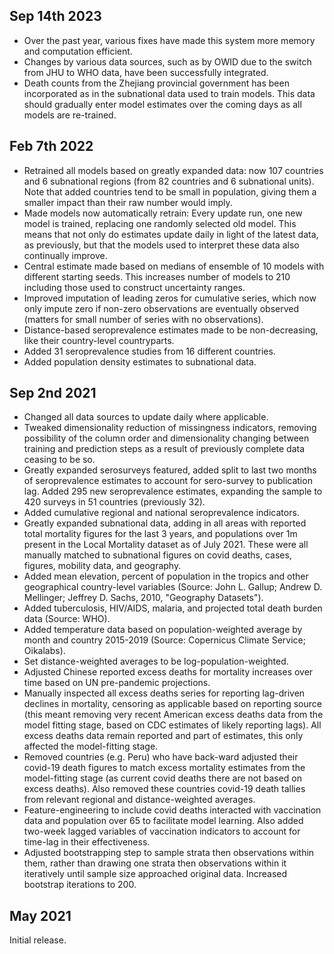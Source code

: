 ## Sep 14th 2023
- Over the past year, various fixes have made this system more memory and computation efficient.
- Changes by various data sources, such as by OWID due to the switch from JHU to WHO data, have been successfully integrated.
- Death counts from the Zhejiang provincial government has been incorporated as in the subnational data used to train models. This data should gradually enter model estimates over the coming days as all models are re-trained.

## Feb 7th 2022
- Retrained all models based on greatly expanded data: now 107 countries and 6 subnational regions (from 82 countries and 6 subnational units). Note that added countries tend to be small in population, giving them a smaller impact than their raw number would imply.
- Made models now automatically retrain: Every update run, one new model is trained, replacing one randomly selected old model. This means that not only do estimates update daily in light of the latest data, as previously, but that the models used to interpret these data also continually improve. 
- Central estimate made based on medians of ensemble of 10 models with different starting seeds. This increases number of models to 210 including those used to construct uncertainty ranges.
- Improved imputation of leading zeros for cumulative series, which now only impute zero if non-zero observations are eventually observed (matters for small number of series with no observations).
- Distance-based seroprevalence estimates made to be non-decreasing, like their country-level countryparts.
- Added 31 seroprevalence studies from 16 different countries.
- Added population density estimates to subnational data.

## Sep 2nd 2021
- Changed all data sources to update daily where applicable.
- Tweaked dimensionality reduction of missingness indicators, removing possibility of the column order and dimensionality changing between training and prediction steps as a result of previously complete data ceasing to be so.
- Greatly expanded serosurveys featured, added split to last two months of seroprevalence estimates to account for sero-survey to publication lag. Added 295 new seroprevalence estimates, expanding the sample to 420 surveys in 51 countries (previously 32).
- Added cumulative regional and national seroprevalence indicators.
- Greatly expanded subnational data, adding in all areas with reported total mortality figures for the last 3 years, and populations over 1m present in the Local Mortality dataset as of July 2021. These were all manually matched to subnational figures on covid deaths, cases, figures, mobility data, and geography.
- Added mean elevation, percent of population in the tropics and other geographical country-level variables (Source: John L. Gallup; Andrew D. Mellinger; Jeffrey D. Sachs, 2010, "Geography Datasets").
- Added tuberculosis, HIV/AIDS, malaria, and projected total death burden data (Source: WHO).
- Added temperature data based on population-weighted average by month and country 2015-2019 (Source: Copernicus Climate Service; Oikalabs).
- Set distance-weighted averages to be log-population-weighted.
- Adjusted Chinese reported excess deaths for mortality increases over time based on UN pre-pandemic projections.
- Manually inspected all excess deaths series for reporting lag-driven declines in mortality, censoring as applicable based on reporting source (this meant removing very recent American excess deaths data from the model fitting stage, based on CDC estimates of likely reporting lags). All excess deaths data remain reported and part of estimates, this only affected the model-fitting stage.
- Removed countries (e.g. Peru) who have back-ward adjusted their covid-19 death figures to match excess mortality estimates from the model-fitting stage (as current covid deaths there are not based on excess deaths). Also removed these countries covid-19 death tallies from relevant regional and distance-weighted averages.
- Feature-engineering to include covid deaths interacted with vaccination data and population over 65 to facilitate model learning. Also added two-week lagged variables of vaccination indicators to account for time-lag in their effectiveness.
- Adjusted bootstrapping step to sample strata then observations within them, rather than drawing one strata then observations within it iteratively until sample size approached original data. Increased bootstrap iterations to 200.

## May 2021

Initial release.
